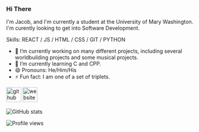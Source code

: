 ### Hi There
I'm Jacob, and I'm currently a student at the University of Mary Washington. I'm curently looking to get into Software Development.

Skills: REACT / JS / HTML / CSS / GIT / PYTHON

- 🔭 I’m currently working on many different projects, including several worldbuilding projects and some musical projects. 
- 🌱 I’m currently learning C and CPP. 
- 😄 Pronouns: He/Him/His 
- ⚡ Fun fact: I am one of a set of triplets. 


[<img src='https://cdn.jsdelivr.net/npm/simple-icons@3.0.1/icons/github.svg' alt='github' height='40'>](https://github.com/jhilker1)  [<img src='https://cdn.jsdelivr.net/npm/simple-icons@3.0.1/icons/icloud.svg' alt='website' height='40'>](https://jhilker.gitlab.io)  

![GitHub stats](https://github-readme-stats.vercel.app/api?username=jhilker1&show_icons=true)  

![Profile views](https://gpvc.arturio.dev/jhilker1)  
